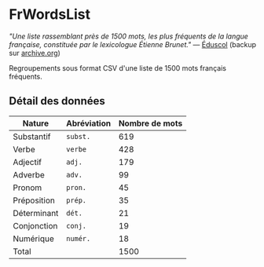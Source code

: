 # FrWordsList

*"Une liste rassemblant près de 1500 mots, les plus fréquents de la langue française, constituée par le lexicologue Étienne Brunet."* — [Éduscol](https://cache.media.eduscol.education.fr/file/ecole/20/6/liste-mots-par-frequence_115206.pdf) (backup sur [archive.org](https://web.archive.org/web/20190501082306/http://eduscol.education.fr/pid23250-cid50486/vocabulaire.html))

Regroupements sous format CSV d'une liste de 1500 mots français fréquents.

## Détail des données

Nature | Abréviation | Nombre de mots
--|--|--
Substantif | `subst.` | 619
Verbe | `verbe` | 428
Adjectif | `adj.` | 179
Adverbe | `adv.` | 99
Pronom | `pron.` | 45
Préposition | `prép.` | 35
Déterminant | `dét.` | 21
Conjonction | `conj.` | 19
Numérique | `numér.` | 18
Total | | 1500
